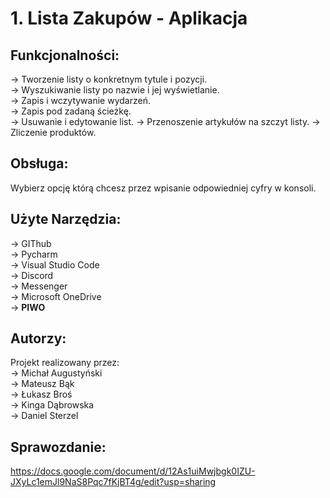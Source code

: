 # 1. Lista Zakupów - Aplikacja
## Funkcjonalności:
-> Tworzenie listy o konkretnym tytule i pozycji.  
-> Wyszukiwanie listy po nazwie i jej wyświetlanie.  
-> Zapis i wczytywanie wydarzeń.  
-> Zapis pod zadaną ścieżkę.  
-> Usuwanie i edytowanie list.
-> Przenoszenie artykułów na szczyt listy.
-> Zliczenie produktów.



## Obsługa: 
Wybierz opcję którą chcesz przez wpisanie odpowiedniej cyfry w konsoli.
## Użyte Narzędzia:
-> GIThub  
-> Pycharm  
-> Visual Studio Code  
-> Discord  
-> Messenger  
-> Microsoft OneDrive  
-> **PIWO**

## Autorzy:
Projekt realizowany przez:  
-> Michał Augustyński  
-> Mateusz Bąk  
-> Łukasz Broś  
-> Kinga Dąbrowska  
-> Daniel Sterzel  

## Sprawozdanie:
https://docs.google.com/document/d/12As1uiMwjbgk0IZU-JXyLc1emJl9NaS8Pqc7fKjBT4g/edit?usp=sharing
